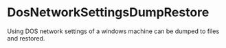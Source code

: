 # DosNetworkSettingsDumpRestore
Using DOS network settings of a windows machine can be dumped to files and restored. 

